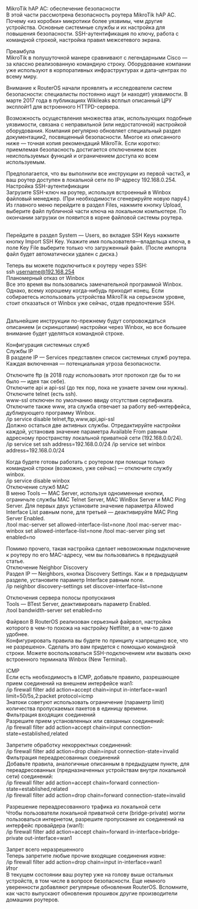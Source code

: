 MikroTik hAP AC: обеспечение безопасности</br>
В этой части рассмотрена безопасность роутера MikroTik hAP AC. Почему «из коробки» микротики более уязвимы, чем другие устройства. Основные системные службы и их настройка для повышения безопасности. SSH-аутентификация по ключу, работа с командной строкой, настройка правил межсетевого экрана.</br>

Преамбула</br>
MikroTik в полушуточной манере сравнивают с легендарными Cisco — за классно реализованную командную строку. Оборудование компании уже используют в корпоративных инфраструктурах и дата-центрах по всему миру.</br>

Внимание к RouterOS начали проявлять и исследователи систем безопасности: специалисты постоянно ищут (и находят) уязвимости. В марте 2017 года в публикациях Wikileaks всплыл описанный ЦРУ эксплойт1 для встроенного HTTPD-сервера.</br>

Возможность осуществления множества атак, использующих подобные уязвимости, связана с неправильной (или недостаточной) настройкой оборудования. Компания регулярно обновляет специальный раздел документации2, посвященный безопасности. Многое из описанного ниже — точная копия рекомендаций MikroTik. Если коротко: приемлемая безопасность достигается отключением всех неиспользуемых функций и ограничением доступа ко всем используемым.</br>

Предполагается, что вы выполнили все инструкции из первой части3, и ваш роутер доступен в локальной сети по IP-адресу 192.168.0.254.
</br>
Настройка SSH-аутентификации </br>
Загрузите SSH-ключ на роутер, используя встроенный в Winbox файловый менеджер. (При необходимости сгенерируйте новую пару4.) Из главного меню перейдите в раздел Files, нажмите кнопку Upload, выберите файл публичной части ключа на локальном компьютере. По окончании загрузки он появится в корне файловой системы роутера.


</br>
Перейдите в раздел System — Users, во вкладке SSH Keys нажмите кнопку Import SSH Key. Укажите имя пользователя—владельца ключа, в поле Key File выберите только что загруженный файл. (После импорта файл будет автоматически удален с диска.)



Теперь вы можете подключиться к роутеру через SSH:
</br>
ssh username@192.168.254
</br>
Планомерный отказ от Winbox</br>
Все это время вы пользовались замечательной программой Winbox. Однако, всему хорошему когда-нибудь приходит конец. Если собираетесь использовать устройства MikroTik на серьезном уровне, стоит отказаться от Winbox уже сейчас, отдав предпочтение SSH.</br></br>

Дальнейшие инструкции по-прежнему будут сопровождаться описанием (и скриншотами) настройки через Winbox, но все большее внимание будет уделяться командной строке.</br>

Конфигурация системных служб</br>
Службы IP</br>
В разделе IP — Services представлен список системных служб роутера. Каждая включенная — потенциальная угроза безопасности.</br>

Отключите ftp (в 2018 году использовать этот протокол где бы то ни было — идея так себе).</br>
Отключите api и api-ssl (до тех пор, пока не узнаете зачем они нужны).</br>
Отключите telnet (есть ssh). </br>
www-ssl отключен по умолчанию ввиду отсутствия сертификата. </br>
Отключите также www, эта служба отвечает за работу веб-интерфейса, дублирующего программу Winbox. </br>
/ip service disable telnet,ftp,www,api,api-ssl
</br> Должно остаться две активных службы. Отредактируйте настройки каждой, установив значение параметра Available From равным адресному пространству локальной приватной сети (192.168.0.0/24).
</br>
/ip service set ssh address=192.168.0.0/24
/ip service set winbox address=192.168.0.0/24
</br>

Когда будете готовы работать с роутером при помощи только командной строки (возможно, уже сейчас) — отключите службу winbox.
</br>
/ip service disable winbox
</br>
Отключение служб MAC </br>
В меню Tools — MAC Server, используя одноименные кнопки, ограничьте службы MAC Telnet Server, MAC WinBox Server и MAC Ping Server. Для первых двух установите значение параметра Allowed Interface List равным none, для третьей — деактивируйте MAC Ping Server Enabled.
</br>
/tool mac-server set allowed-interface-list=none
/tool mac-server mac-winbox set allowed-interface-list=none
/tool mac-server ping set enabled=no
</br>

Помимо прочего, такая настройка сделает невозможным подключение к роутеру по его MAC-адресу, чем вы пользовались в предыдущей статье.
</br>
Отключение Neighbor Discovery </br>
Раздел IP — Neighbors, кнопка Discovery Settings. Как и в предыдущем разделе, установите параметр Interface равным none.
</br>
/ip neighbor discovery-settings set discover-interface-list=none 
</br>

Отключения сервера полосы пропускания </br>
Tools — BTest Server, деактивировать параметр Enabled.
</br>
/tool bandwidth-server set enabled=no
</br>

Файрвол
В RouterOS реализован серьезный файрвол, настройка которого в чем-то похожа на настройку Netfilter, а в чем-то даже удобнее.
</br>
Конфигурировать правила вы будете по принципу «запрещено все, что не разрешено». Сделать это вам придется с помощью командной строки. Можете воспользоваться SSH-подключением или вызвать окно встроенного терминала Winbox (New Terminal).
</br>


ICMP</br>
Если есть необходимость в ICMP, добавьте правило, разрешающее прием соединений на внешнем интерфейсе wan1:
</br>
/ip firewall filter add action=accept chain=input in-interface=wan1 limit=50/5s,2:packet protocol=icmp
</br>
Знатоки советуют использовать ограничение (параметр limit) количества пропускаемых пакетов в единицу времени.
</br>
Фильтрация входящих соединений </br>
Разрешите прием установленных или связанных соединений:
</br>
/ip firewall filter add action=accept chain=input connection-state=established,related
</br>

Запретите обработку некорректных соединений:
</br>
/ip firewall filter add action=drop chain=input connection-state=invalid
</br>
Фильтрация переадресованных соединений </br>
Добавьте правила, аналогичные описанным в предыдущем пункте, для переадресованных (предназначенных устройствам внутри локальной сети) соединений:
</br>
/ip firewall filter add action=accept chain=forward connection-state=established,related </br>
/ip firewall filter add action=drop chain=forward connection-state=invalid
</br>

Разрешение переадресованного трафика из локальной сети </br>
Чтобы пользователи локальной приватной сети (bridge-private) могли пользоваться интернетом, разрешите пропускание их соединений на интерфейс провайдера (wan1): </br>
/ip firewall filter add action=accept chain=forward in-interface=bridge-private out-interface=wan1
</br>

Запрет всего неразрешенного </br>
Теперь запретите любые прочие входящие соединения извне:
</br>
/ip firewall filter add action=drop chain=input in-interface=wan1
</br>
Итог </br>
В текущем состоянии ваш роутер уже на голову выше остальных устройств, в том числе в вопросе безопасности. Еще немного уверенности добавляют регулярные обновления RouterOS. Вспомните, как часто выпускают обновления прошивок другие производители домашних роутеров.
